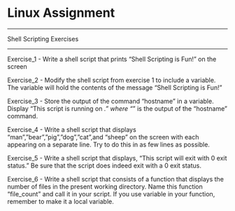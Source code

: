# Linux Assignment
----------------------------

Shell Scripting Exercises

---------------------------------

Exercise_1 - Write a shell script that prints “Shell Scripting is Fun!” on the screen

Exercise_2 - Modify the shell script from exercise 1 to include a variable. The variable will hold the contents of the message “Shell Scripting is Fun!”

Exercise_3 - Store the output of the command “hostname” in a variable. Display “This script is running on _.” where “_” is the output of the “hostname” command.

Exercise_4 - Write a shell script that displays “man”,”bear”,”pig”,”dog”,”cat”,and “sheep” on the screen with each appearing on a separate line. Try to do this in as few lines as possible.

Exercise_5 - Write a shell script that displays, “This script will exit with 0 exit status.” Be sure that the script does indeed exit with a 0 exit status.

Exercise_6 - Write a shell script that consists of a function that displays the number of files in the present working directory. Name this function “file_count” and call it in your script. If you use variable in your function, remember to make it a local variable.


